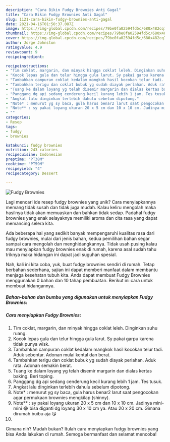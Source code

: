 ```yaml
---
description: "Cara Bikin Fudgy Brownies Anti Gagal"
title: "Cara Bikin Fudgy Brownies Anti Gagal"
slug: 1121-cara-bikin-fudgy-brownies-anti-gagal
date: 2021-04-16T01:50:37.087Z
image: https://img-global.cpcdn.com/recipes/79be0fa02594fd5c/680x482cq70/fudgy-brownies-foto-resep-utama.jpg
thumbnail: https://img-global.cpcdn.com/recipes/79be0fa02594fd5c/680x482cq70/fudgy-brownies-foto-resep-utama.jpg
cover: https://img-global.cpcdn.com/recipes/79be0fa02594fd5c/680x482cq70/fudgy-brownies-foto-resep-utama.jpg
author: Jorge Johnston
ratingvalue: 4.9
reviewcount: 9
recipeingredient:

recipeinstructions:
- "Tim coklat, margarin, dan minyak hingga coklat leleh. Dinginkan suhu ruang."
- "Kocok lepas gula dan telur hingga gula larut. Sy pakai garpu karena tidak punya wisk."
- "Tambahkan campuran coklat kedalam mangkok hasil kocokan telur tadi. Aduk sebentar. Adonan mulai kental dan berat."
- "Tambahkan terigu dan coklat bubuk yg sudah diayak perlahan. Aduk rata. Adonan semakin berat."
- "Tuang ke dalam loyang yg telah disemir margarin dan dialas kertas baking. Beri toping."
- "Panggang dg api sedang cenderung kecil kurang lebih 1 jam. Tes tusuk."
- "Angkat lalu dinginkan terlebih dahulu sebelum dipotong."
- "Note* : menurut yg sy baca, gula harus benar2 larut saat pengocokan agar permukaan brownies mengkilap (shinny)."
- "Note** : sy pakai loyang ukuran 20 x 5 cm dan 10 x 10 cm. Jadinya mini-mini 😂 bisa diganti dg loyang 30 x 10 cm ya. Atau 20 x 20 cm. Gimana dirumah buibu aja 😘"
- ""
categories:
- Resep
tags:
- fudgy
- brownies

katakunci: fudgy brownies 
nutrition: 243 calories
recipecuisine: Indonesian
preptime: "PT38M"
cooktime: "PT59M"
recipeyield: "4"
recipecategory: Dessert

---
```



![Fudgy Brownies](https://img-global.cpcdn.com/recipes/79be0fa02594fd5c/680x482cq70/fudgy-brownies-foto-resep-utama.jpg)

Lagi mencari ide resep fudgy brownies yang unik? Cara menyiapkannya memang tidak susah dan tidak juga mudah. Kalau keliru mengolah maka hasilnya tidak akan memuaskan dan bahkan tidak sedap. Padahal fudgy brownies yang enak selayaknya memiliki aroma dan cita rasa yang dapat memancing selera kita.



Ada beberapa hal yang sedikit banyak mempengaruhi kualitas rasa dari fudgy brownies, mulai dari jenis bahan, kedua pemilihan bahan segar sampai cara mengolah dan menghidangkannya. Tidak usah pusing kalau mau menyiapkan fudgy brownies enak di rumah, karena asal sudah tahu triknya maka hidangan ini dapat jadi suguhan spesial.


Nah, kali ini kita coba, yuk, buat fudgy brownies sendiri di rumah. Tetap berbahan sederhana, sajian ini dapat memberi manfaat dalam membantu menjaga kesehatan tubuh kita. Anda dapat membuat Fudgy Brownies menggunakan 0 bahan dan 10 tahap pembuatan. Berikut ini cara untuk membuat hidangannya.

<!--inarticleads1-->

##### Bahan-bahan dan bumbu yang digunakan untuk menyiapkan Fudgy Brownies:





<!--inarticleads2-->

##### Cara menyiapkan Fudgy Brownies:

1. Tim coklat, margarin, dan minyak hingga coklat leleh. Dinginkan suhu ruang.
1. Kocok lepas gula dan telur hingga gula larut. Sy pakai garpu karena tidak punya wisk.
1. Tambahkan campuran coklat kedalam mangkok hasil kocokan telur tadi. Aduk sebentar. Adonan mulai kental dan berat.
1. Tambahkan terigu dan coklat bubuk yg sudah diayak perlahan. Aduk rata. Adonan semakin berat.
1. Tuang ke dalam loyang yg telah disemir margarin dan dialas kertas baking. Beri toping.
1. Panggang dg api sedang cenderung kecil kurang lebih 1 jam. Tes tusuk.
1. Angkat lalu dinginkan terlebih dahulu sebelum dipotong.
1. Note* : menurut yg sy baca, gula harus benar2 larut saat pengocokan agar permukaan brownies mengkilap (shinny).
1. Note** : sy pakai loyang ukuran 20 x 5 cm dan 10 x 10 cm. Jadinya mini-mini 😂 bisa diganti dg loyang 30 x 10 cm ya. Atau 20 x 20 cm. Gimana dirumah buibu aja 😘
1. 




Gimana nih? Mudah bukan? Itulah cara menyiapkan fudgy brownies yang bisa Anda lakukan di rumah. Semoga bermanfaat dan selamat mencoba!

